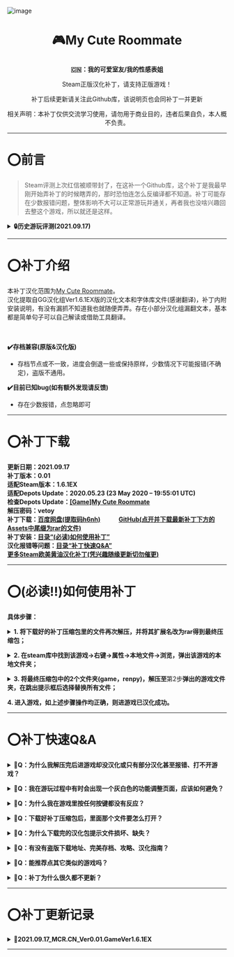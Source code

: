![image]()
# <p align="center">:video_game:My Cute Roommate</p>
**<p align="center">:cn:：我的可爱室友/我的性感表姐</p>**
<p align="center">Steam正版汉化补丁，请支持正版游戏！</p>
<p align="center">补丁后续更新请关注此Github库，该说明页也会同补丁一并更新</p>
<p align="center">相关声明：本补丁仅供交流学习使用，请勿用于商业目的，违者后果自负，本人概不负责。</p>

***

# :o:前言
> Steam评测上次红信被顺带封了，在这补一个Github库，这个补丁是我最早刚开始弄补丁的时候瞎弄的，那时恐怕连怎么反编译都不知道。补丁可能存在少数报错问题，整体影响不大可以正常游玩并通关，再者我也没啥兴趣回去整这个游戏，所以就还是这样。

**<details><summary>:lock:历史游玩评测(2021.09.17)</summary>**
> 趁着游戏新史低便入手并通关了，流程可能10h左右，感兴趣的也可自己买来试试。<br>
<br>1. 整体剧情很一般，如果你能接受体验一个较为平淡又充满♥♥♥的故事，那么这个游戏还行。
<br>2. CG略显僵硬，质量&数量都还可，有♥♥♥配音但多为重复使用，不过也无所谓。
<br>3. 部分小游戏难度设计偏大，而当玩家需要重复玩这些小游戏以达到某种目的时就会及其影响体验，作者对此的解决方案是提供了作弊按键，以让玩家跳过那些不感兴趣的游戏，我建议可以第一次先尝试下自己玩，之后就全部作弊跳过，因为实在搞心态&浪费时间。
<br>4. 游戏在线索指引上不够清晰全面，有不少需要玩家重复试错才能找到推进剧情的方法，前期的游戏体验会相对折磨，中期还好而后期体验则比较飞升，如果卡关了也可参考攻略，网上很多甚至评论区就有可自行了解。
<br>5. 在进行多对话选项时建议及时备份，游戏很多选项都无法进行倒退回溯，频繁回档可以说是家常便饭。
<br>6. 游戏采用的是好感度系统，玩家状态系统则较为简单没有太多要顾虑的东西，游戏中也有打斗和赚钱等方面的设计，没有手机。
<br>7. 其他方面有些地方我觉得较为冗余，前三次打斗玩家是无法战胜的，npc即便倒地也会无限复活再战，还不如弄成玩家只能被一拳击毙，就不会给玩家产生可以无限试错直到打赢的错觉；有些对话选项我也认为没必要过早的抛出导致贯穿游戏全程留到最后才使用，不过设计思路如此也没啥好说的，而就我所知表姐有两处地方的互动&对话选项即便好感度满了也无法得到正面效果，可能是作者忘了整了。
<br>8. 最后和大多数欧美SLG一样，也是有BGM无人物配音，我认为问题不大。
<br><br>反正就是还行，史低价可以一试。</details>

***

# :o:补丁介绍
本补丁汉化范围为[My Cute Roommate](https://store.steampowered.com/app/1276610/My_Cute_Roommate/)。
<br>汉化提取自GG汉化组Ver1.6.1EX版的汉化文本和字体库文件(感谢翻译)，补丁内附安装说明，有没有漏抓不知道我也就随便弄弄。存在小部分汉化组漏翻文本，基本都是简单句子可以自己解读或借助工具翻译。
<br><br><br>

**:heavy_check_mark:存档兼容(原版&汉化版)**
- 存档节点或不一致，进度会倒退一些或保持原样，少数情况下可能报错(不确定)，盗版不通用。

**:heavy_check_mark:目前已知bug(如有额外发现请反馈)**
- 存在少数报错，点忽略即可

***

# :o:补丁下载
**更新日期：2021.09.17
<br>补丁版本：0.01
<br>适配Steam版本：1.6.1EX
<br>适配Depots Update：2020.05.23 (23 May 2020 – 19:55:01 UTC)
<br>检查Depots Update：[[Game]My Cute Roommate](https://steamdb.info/depot/1276611/manifests/)
<br>解压密码：vetoy
<br>补丁下载：[百度网盘(提取码h6nh)](https://pan.baidu.com/s/1JZgKahI2p63fJviq14rwVg)　　　[GitHub(点开并下载最新补丁下方的Assets中尾缀为rar的文件)](https://github.com/Vetoyi/CN_Patch.My_Cute_Roommate/releases)
<br>补丁安装：[目录“(必读)如何使用补丁”](https://github.com/Vetoyi/CN_Patch.My_Cute_Roommate#o必读bangbang如何使用补丁)
<br>汉化报错等问题：[目录“补丁快速Q&A”](https://github.com/Vetoyi/CN_Patch.My_Cute_Roommate#o补丁快速qa)
<br>[更多Steam欧美黄油汉化补丁(凭兴趣随缘更新切勿催更)](https://github.com/Vetoyi/CN_Patch.RenPy_Games)**

***

# :o:(必读:bangbang:)如何使用补丁
**具体步骤：**

**<details><summary>1. 将下载好的补丁压缩包里的文件再次解压，并将其扩展名改为rar得到最终压缩包；</summary>**
>下图仅为举例，请结合实际根据补丁汉化的游戏进行调整
> ![image](https://github.com/Vetoyi/CN_Patch.Being_A_DIK/blob/main/(%E5%BF%85%E8%AF%BB%E2%80%BC%EF%B8%8F)%E5%A6%82%E4%BD%95%E4%BD%BF%E7%94%A8%E8%A1%A5%E4%B8%81/01.jpg)
> ![image](https://github.com/Vetoyi/CN_Patch.Being_A_DIK/blob/main/(%E5%BF%85%E8%AF%BB%E2%80%BC%EF%B8%8F)%E5%A6%82%E4%BD%95%E4%BD%BF%E7%94%A8%E8%A1%A5%E4%B8%81/02.jpg)</details>

**<details><summary>2. 在steam库中找到该游戏→右键→属性→本地文件→浏览，弹出该游戏的本地文件夹；</summary>**
>下图仅为举例，请结合实际根据补丁汉化的游戏进行调整
> <br>![image](https://github.com/Vetoyi/CN_Patch.Being_A_DIK/blob/main/(%E5%BF%85%E8%AF%BB%E2%80%BC%EF%B8%8F)%E5%A6%82%E4%BD%95%E4%BD%BF%E7%94%A8%E8%A1%A5%E4%B8%81/03.jpg)
> ![image](https://github.com/Vetoyi/CN_Patch.Being_A_DIK/blob/main/(%E5%BF%85%E8%AF%BB%E2%80%BC%EF%B8%8F)%E5%A6%82%E4%BD%95%E4%BD%BF%E7%94%A8%E8%A1%A5%E4%B8%81/04.jpg)</details>

**<details><summary>3. 将最终压缩包中的2个文件夹(game，renpy)，解压至**第2步**弹出的游戏文件夹，在跳出提示框后选择替换所有文件；</summary>**
>下图仅为举例，请结合实际根据补丁汉化的游戏进行调整
> ![image](https://github.com/Vetoyi/CN_Patch.Being_A_DIK/blob/main/(%E5%BF%85%E8%AF%BB%E2%80%BC%EF%B8%8F)%E5%A6%82%E4%BD%95%E4%BD%BF%E7%94%A8%E8%A1%A5%E4%B8%81/05.jpg)
</details>

**4. 进入游戏，如上述步骤操作均正确，则进游戏已汉化成功。**

***

# :o:补丁快速Q&A
**<details><summary>:red_circle:Q：为什么我解压完后进游戏却没汉化或只有部分汉化甚至报错、打不开游戏？</summary>**
> :green_circle:A：确认是否完成以下所有操作，如果全部都做到却还不行，再留言反馈：
> 1. 根据[目录“(必读)如何使用补丁”](https://github.com/Vetoyi/CN_Patch.My_Cute_Roommate#o必读bangbang如何使用补丁)正确解压最新汉化补丁，别把文件放错位置，否则你可能会报错连游戏都打不开；
> 
> 2. 如果你无法确认自己Steam上该游戏的本地文件夹中是否有其它汉化残留文件，请删除该游戏文件夹中的所有文件，重新下载游戏并安装本补丁(能确认则直接安装补丁即可)；
>>下图仅为举例，请结合实际根据补丁汉化的游戏进行调整
>>![image](https://github.com/Vetoyi/CN_Patch.Being_A_DIK/blob/main/%E8%A1%A5%E4%B8%81%E5%BF%AB%E9%80%9FQ%26A/01.jpg)
> 3. 以上步骤均完成后，则应已有汉化，如为第一次使用本汉化补丁，切勿直接载入其它来源的旧档，否则易导致汉化不全、报错等问题，要载也只能是以本汉化进行游玩的存档，或者原版游玩的英语存档(但会导致汉化不全)，建议以新游戏开始游玩，享受较全面的汉化体验。</details>

**<details><summary>:red_circle:Q：我在游玩过程中有时会出现一个灰白色的功能调整页面，应该如何避免？</summary>**
> :green_circle:A：确保你没有开启大写锁定及中文输入法，要是开了大写锁定再按`“g”键`就会进功能页(`“Shift+g”键`也会)，这里通常是用来调整画面渲染方式的，如果你的游戏画面时常卡顿滞留，就可以在这里进行调试；但如果你并不需要而只是误进，那么每次一进到该页面就请直接点击下方的`“返回游戏/Return”键`退出该页面。
> 通常只需要关闭大写锁定就能避免该问题，但如果还是不行，请试着重复按几遍`“Shift”键`或`“Shift+Tab”键`，或者按一遍`“Shift+g”键`也可以，在这之后再按`“g”键`应该就正常了。
>> ![image](https://github.com/Vetoyi/CN_Patch.Being_A_DIK/blob/main/%E8%A1%A5%E4%B8%81%E5%BF%AB%E9%80%9FQ%26A/04.jpg)</details>

**<details><summary>:red_circle:Q：为什么我在游戏里按任何按键都没有反应？</summary>**
> :green_circle:A：你可能开启了中文输入法，请将其关闭并切换保持在英语键盘(如下图所示，没有请自行百度)；如果你没有也不愿意装英语键盘，请试着把你的输入法状态调整为英语，再进游戏也许能正常按按键键，但如果不行请花时间研究一下英语键盘。
>> ![image](https://github.com/Vetoyi/CN_Patch.Being_A_DIK/blob/main/%E8%A1%A5%E4%B8%81%E5%BF%AB%E9%80%9FQ%26A/03.jpg)</details>

**<details><summary>:red_circle:Q：下载好补丁压缩包后，里面那个文件要怎么打开？</summary>**
> :green_circle:A：百度“如何更改文件扩展名”，学会之后将下载好的补丁压缩包里的文件的扩展名改为rar，并对其再次解压得到最终压缩包；如果你连压缩包都打不开，请百度并下载个压缩包软件。</details>

**<details><summary>:red_circle:Q：为什么下载完的汉化包提示文件损坏、缺失？</summary>**
> :green_circle:A：说明你下载的过程或者电脑环境有问题，可能是杀毒软件等因素，需要你自行研究，我也无能为力。</details>

**<details><summary>:red_circle:Q：有没有盗版下载地址、完美存档、攻略、汉化指南？</summary>**
> :green_circle:A：没有别问，我只分享汉化补丁。</details>

**<details><summary>:red_circle:Q：能推荐点其它类似的游戏吗？</summary>**
> :green_circle:A：这个还是交给评论区的各位推荐吧，大家的黄油阅历肯定比我要丰富。</details>

**<details><summary>:red_circle:Q：补丁为什么很久都不更新？</summary>**
> :green_circle:A：摸鱼善哉，请勿催更，我不会保证有什么更新速度或者后续更新，甚至可能以后游戏出新版本导致补丁无法适配了我都不会更新，但既然现在能玩就抓紧好好享乐吧！</details>

***

# :o:补丁更新记录
**<details><summary>:beginner:2021.09.17_MCR.CN_Ver0.01.GameVer1.6.1EX</summary>**
- 首次发布补丁。</details>

***
